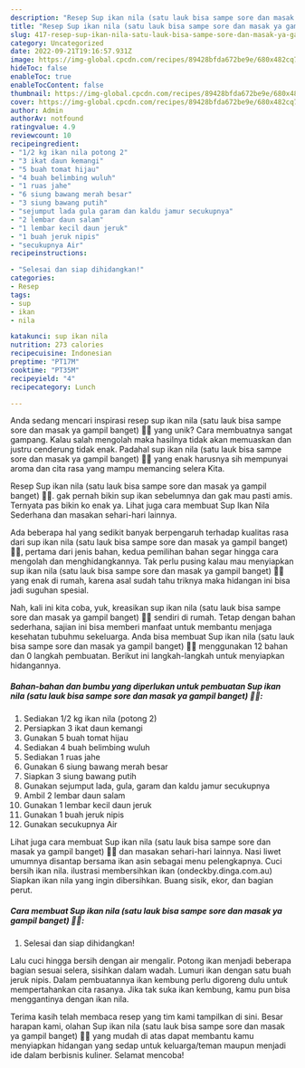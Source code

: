 ```yaml
---
description: "Resep Sup ikan nila (satu lauk bisa sampe sore dan masak ya gampil banget) 👌🏻 yang Mantap"
title: "Resep Sup ikan nila (satu lauk bisa sampe sore dan masak ya gampil banget) 👌🏻 yang Mantap"
slug: 417-resep-sup-ikan-nila-satu-lauk-bisa-sampe-sore-dan-masak-ya-gampil-banget-yang-mantap
category: Uncategorized
date: 2022-09-21T19:16:57.931Z
image: https://img-global.cpcdn.com/recipes/89428bfda672be9e/680x482cq70/sup-ikan-nila-satu-lauk-bisa-sampe-sore-dan-masak-ya-gampil-banget-foto-resep-utama.jpg
hideToc: false
enableToc: true
enableTocContent: false
thumbnail: https://img-global.cpcdn.com/recipes/89428bfda672be9e/680x482cq70/sup-ikan-nila-satu-lauk-bisa-sampe-sore-dan-masak-ya-gampil-banget-foto-resep-utama.jpg
cover: https://img-global.cpcdn.com/recipes/89428bfda672be9e/680x482cq70/sup-ikan-nila-satu-lauk-bisa-sampe-sore-dan-masak-ya-gampil-banget-foto-resep-utama.jpg
author: Admin
authorAv: notfound
ratingvalue: 4.9
reviewcount: 10
recipeingredient:
- "1/2 kg ikan nila potong 2"
- "3 ikat daun kemangi"
- "5 buah tomat hijau"
- "4 buah belimbing wuluh"
- "1 ruas jahe"
- "6 siung bawang merah besar"
- "3 siung bawang putih"
- "sejumput lada gula garam dan kaldu jamur secukupnya"
- "2 lembar daun salam"
- "1 lembar kecil daun jeruk"
- "1 buah jeruk nipis"
- "secukupnya Air"
recipeinstructions:

- "Selesai dan siap dihidangkan!"
categories:
- Resep
tags:
- sup
- ikan
- nila

katakunci: sup ikan nila 
nutrition: 273 calories
recipecuisine: Indonesian
preptime: "PT17M"
cooktime: "PT35M"
recipeyield: "4"
recipecategory: Lunch

---
```





Anda sedang mencari inspirasi resep sup ikan nila (satu lauk bisa sampe sore dan masak ya gampil banget) 👌🏻 yang unik? Cara membuatnya sangat gampang. Kalau salah mengolah maka hasilnya tidak akan memuaskan dan justru cenderung tidak enak. Padahal sup ikan nila (satu lauk bisa sampe sore dan masak ya gampil banget) 👌🏻 yang enak harusnya sih mempunyai aroma dan cita rasa yang mampu memancing selera Kita.





Resep Sup ikan nila (satu lauk bisa sampe sore dan masak ya gampil banget) 👌🏻. gak pernah bikin sup ikan sebelumnya dan gak mau pasti amis. Ternyata pas bikin ko enak ya. Lihat juga cara membuat Sup Ikan Nila Sederhana dan masakan sehari-hari lainnya.

Ada beberapa hal yang sedikit banyak berpengaruh terhadap kualitas rasa dari sup ikan nila (satu lauk bisa sampe sore dan masak ya gampil banget) 👌🏻, pertama dari jenis bahan, kedua pemilihan bahan segar hingga cara mengolah dan menghidangkannya. Tak perlu pusing kalau mau menyiapkan sup ikan nila (satu lauk bisa sampe sore dan masak ya gampil banget) 👌🏻 yang enak di rumah, karena asal sudah tahu triknya maka hidangan ini bisa jadi suguhan spesial.






Nah, kali ini kita coba, yuk, kreasikan sup ikan nila (satu lauk bisa sampe sore dan masak ya gampil banget) 👌🏻 sendiri di rumah. Tetap dengan bahan sederhana, sajian ini bisa memberi manfaat untuk membantu menjaga kesehatan tubuhmu sekeluarga. Anda bisa membuat Sup ikan nila (satu lauk bisa sampe sore dan masak ya gampil banget) 👌🏻 menggunakan 12 bahan dan 0 langkah pembuatan. Berikut ini langkah-langkah untuk menyiapkan hidangannya.

<!--inarticleads1-->

##### Bahan-bahan dan bumbu yang diperlukan untuk pembuatan Sup ikan nila (satu lauk bisa sampe sore dan masak ya gampil banget) 👌🏻:

1. Sediakan 1/2 kg ikan nila (potong 2)
1. Persiapkan 3 ikat daun kemangi
1. Gunakan 5 buah tomat hijau
1. Sediakan 4 buah belimbing wuluh
1. Sediakan 1 ruas jahe
1. Gunakan 6 siung bawang merah besar
1. Siapkan 3 siung bawang putih
1. Gunakan sejumput lada, gula, garam dan kaldu jamur secukupnya
1. Ambil 2 lembar daun salam
1. Gunakan 1 lembar kecil daun jeruk
1. Gunakan 1 buah jeruk nipis
1. Gunakan secukupnya Air


Lihat juga cara membuat Sup ikan nila (satu lauk bisa sampe sore dan masak ya gampil banget) 👌🏻 dan masakan sehari-hari lainnya. Nasi liwet umumnya disantap bersama ikan asin sebagai menu pelengkapnya. Cuci bersih ikan nila. ilustrasi membersihkan ikan (ondeckby.dinga.com.au) Siapkan ikan nila yang ingin dibersihkan. Buang sisik, ekor, dan bagian perut. 

<!--inarticleads2-->

##### Cara membuat Sup ikan nila (satu lauk bisa sampe sore dan masak ya gampil banget) 👌🏻:


1. Selesai dan siap dihidangkan!

Lalu cuci hingga bersih dengan air mengalir. Potong ikan menjadi beberapa bagian sesuai selera, sisihkan dalam wadah. Lumuri ikan dengan satu buah jeruk nipis. Dalam pembuatannya ikan kembung perlu digoreng dulu untuk mempertahankan cita rasanya. Jika tak suka ikan kembung, kamu pun bisa menggantinya dengan ikan nila. 

Terima kasih telah membaca resep yang tim kami tampilkan di sini. Besar harapan kami, olahan Sup ikan nila (satu lauk bisa sampe sore dan masak ya gampil banget) 👌🏻 yang mudah di atas dapat membantu kamu menyiapkan hidangan yang sedap untuk keluarga/teman maupun menjadi ide dalam berbisnis kuliner. Selamat mencoba!

